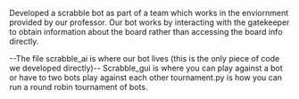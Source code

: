 Developed a scrabble bot as part of a team which works in the enviornment provided by our professor. 
Our bot works by interacting with the gatekeeper to obtain information about the board rather than accessing the board
info directly. 

--The file scrabble_ai is where our bot lives (this is the only piece of code we developed directly)-- 
Scrabble_gui is where you can play against a bot or have to two bots play against each other
tournament.py is how you can run a round robin tournament of bots. 
